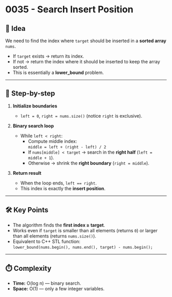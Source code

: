 # 0035 - Search Insert Position

## 🧠 Idea

We need to find the index where `target` should be inserted in a **sorted array** `nums`.  

- If `target` exists → return its index.  
- If not → return the index where it should be inserted to keep the array sorted.  
- This is essentially a **lower_bound** problem.

---

## 🔁 Step-by-step

1. **Initialize boundaries**  
   - `left = 0`, `right = nums.size()` (notice `right` is exclusive).

2. **Binary search loop**  
   - While `left < right`:  
     - Compute middle index:  
       `middle = left + (right - left) / 2`
     - If `nums[middle] < target` → search in the **right half** (`left = middle + 1`).  
     - Otherwise → shrink the **right boundary** (`right = middle`).

3. **Return result**  
   - When the loop ends, `left == right`.  
   - This index is exactly the **insert position**.

---

## 🛠️ Key Points

- The algorithm finds the **first index ≥ target**.  
- Works even if `target` is smaller than all elements (returns `0`) or larger than all elements (returns `nums.size()`).  
- Equivalent to C++ STL function:  
  `lower_bound(nums.begin(), nums.end(), target) - nums.begin();`

---

## ⏱️ Complexity

- **Time:** O(log n) — binary search.  
- **Space:** O(1) — only a few integer variables.
